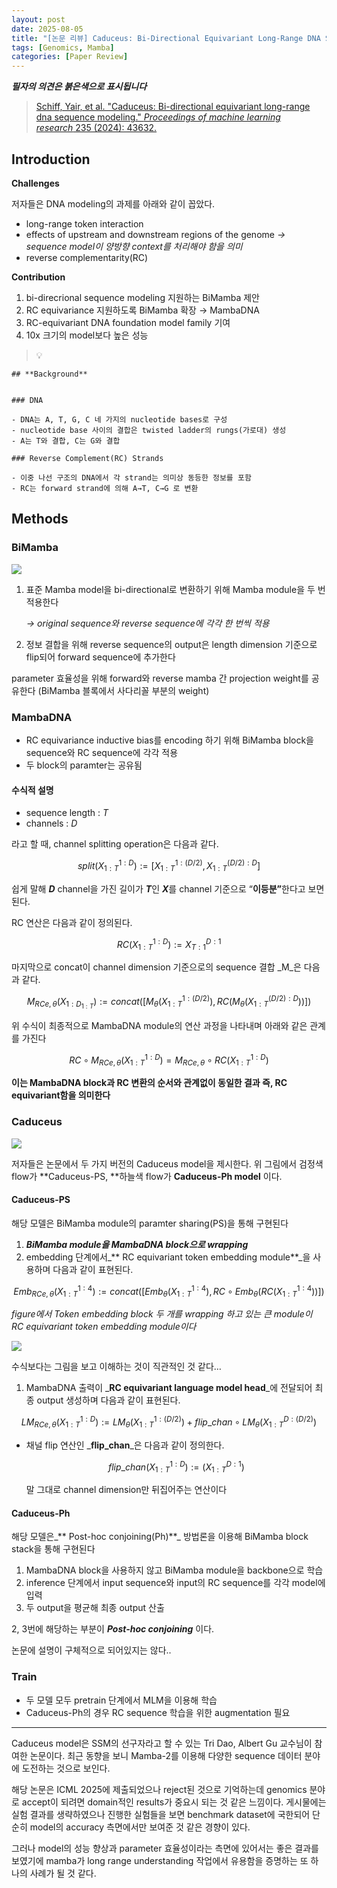 ```yaml
---
layout: post
date: 2025-08-05
title: "[논문 리뷰] Caduceus: Bi-Directional Equivariant Long-Range DNA Sequence Modeling"
tags: [Genomics, Mamba]
categories: [Paper Review]
---
```


<span class="notion-red">_**필자의 의견은 붉은색으로 표시됩니다**_</span>


> [Schiff, Yair, et al. "Caduceus: Bi-directional equivariant long-range dna sequence modeling." ](https://pmc.ncbi.nlm.nih.gov/articles/PMC12189541/)[_Proceedings of machine learning research_](https://pmc.ncbi.nlm.nih.gov/articles/PMC12189541/)[ 235 (2024): 43632.](https://pmc.ncbi.nlm.nih.gov/articles/PMC12189541/)



## Introduction


**Challenges**


저자들은 DNA modeling의 과제를 아래와 같이 꼽았다.

- long-range token interaction
- effects of upstream and downstream regions of the genome 
_→ sequence model이 양방향 context를 처리해야 함을 의미_
- reverse complementarity(RC)

**Contribution**

1. bi-direcrional sequence modeling 지원하는 BiMamba 제안
1. RC equivariance 지원하도록 BiMamba 확장 → MambaDNA
1. RC-equivariant DNA foundation model family 기여
1. 10x 크기의 model보다 높은 성능

> 💡 


	## **Background**


	### DNA

	- DNA는 A, T, G, C 네 가지의 nucleotide bases로 구성
	- nucleotide base 사이의 결합은 twisted ladder의 rungs(가로대) 생성
	- A는 T와 결합, C는 G와 결합

	### Reverse Complement(RC) Strands

	- 이중 나선 구조의 DNA에서 각 strand는 의미상 동등한 정보를 포함
	- RC는 forward strand에 의해 A→T, C→G 로 변환


## Methods



### BiMamba


![](https://prod-files-secure.s3.us-west-2.amazonaws.com/542b861c-36a8-4051-84e5-8804b6728dba/2c247d59-7815-4980-99f0-8f0d21f445a7/image.png?X-Amz-Algorithm=AWS4-HMAC-SHA256&X-Amz-Content-Sha256=UNSIGNED-PAYLOAD&X-Amz-Credential=ASIAZI2LB466ZJETFBMC%2F20250929%2Fus-west-2%2Fs3%2Faws4_request&X-Amz-Date=20250929T070117Z&X-Amz-Expires=3600&X-Amz-Security-Token=IQoJb3JpZ2luX2VjEEcaCXVzLXdlc3QtMiJHMEUCICRCotB3p4MznuDMLTQei5YIrPn9qcXn5VMFL6SGszwNAiEAk9trrj8jJATMMa123IKS2fxucALA2a3xG5FfvchKzLMqiAQIz%2F%2F%2F%2F%2F%2F%2F%2F%2F%2F%2FARAAGgw2Mzc0MjMxODM4MDUiDMyDK1OQJ7NSLHJTxyrcAwLmDwx9JUBcQKVJu7KDeUb44j6y%2FHr5OkZJgJmFTOdeguinBjLldj7N0gJvVdoyySj1ruPWUciU3bPGYowVnvQ22UaQp7oBrfRtVjRfzmjwUqHfpvrZ6PQkiBHSXYb9PhKfB7CBfDKm6ozH8XBIUv93HljEj%2Bp3xjYkloVByJxo3e13Z8%2FlQXHm8kvMs41SZtU7tvobvJdXgcD64%2BSiVfDnro9Lh6DON0GzIK6VZK5T4U7ResiuSw9ymdUVtV01lN2bWwIM81fjfpk7M4zne4ocP3%2FY2jQlYMGJVo9bj27GfrJtByxSBUWnl1L9Rq%2F1rIkk%2BEVDuhFbUI4kpSKpNePmgs%2Fe8keSy%2BmKMM48ujKSjuotzsO%2BRiJuQd8VujThePrMPddK4OBEqh0tzeu2OmP%2Fmt3ZKoe4%2BPPwlAcYWCPQyKN2Dkdym5AVP5NSJeF9iKUmVQmzQHpncFk0CG94l1njStCroa%2BCdXwpZ%2BrwRaEipHr0ix3QwDZj2jIVMnk%2B8B1NNkrIklwIiiE7aqKK7Ak1RYHiUW7wma6VBE6D3YG%2BQpKpfFvc6v0gHALyz78frlzyMSrMQ0snzdGoWIgL3mTBTHfBTt9IsKq6frMZIRHYBI52W4wmcHH%2FTV%2BQMJPK6MYGOqUBZKnYZ1288cxDZu6Hug3wA0NbbdCRW8Jm8A2k2UxF03aucrkcxbO3xhfds0S3gm3IjxN%2FQS8anNgEsqkolwTG22mBBBPx8Loj70fMSDRpA9%2Fc%2FN7rHiM69FlM1swv0OmW6NMx%2FlkxOG7wIfndTRIYhRJ8t51YxMV4P%2FlqokV0ZnkYWpe8s6FtWaGQS51uaHa1Do5hRIdeIEzuLNedWps71LbKgFbl&X-Amz-Signature=bea046059017d3022a0b82aca1e95e2eb63335946bdec9b56f188bdeff0b12f1&X-Amz-SignedHeaders=host&x-amz-checksum-mode=ENABLED&x-id=GetObject)

1. 표준 Mamba model을 bi-directional로 변환하기 위해 Mamba module을 두 번 적용한다

	_→ original sequence와 reverse sequence에 각각 한 번씩 적용_

1. 정보 결합을 위해 reverse sequence의 output은 length dimension 기준으로 flip되어 forward sequence에 추가한다

parameter 효율성을 위해 forward와 reverse mamba 간 projection weight를 공유한다 (BiMamba 블록에서 사다리꼴 부분의 weight)



### MambaDNA

- RC equivariance inductive bias를 encoding 하기 위해 BiMamba block을 sequence와 RC sequence에 각각 적용
- 두 block의 paramter는 공유됨


#### 수식적 설명

- sequence length : _T_
- channels : _D_

라고 할 때,  channel splitting operation은 다음과 같다.


$$
split(X^{1:D}_{1:T}):=[X^{1:(D/2)}_{1:T},X^{(D/2):D}_{1:T}]
$$


<span class="notion-red">쉽게 말해 </span><span class="notion-red">_**D**_</span><span class="notion-red"> channel을 가진 길이가 </span><span class="notion-red">_**T**_</span><span class="notion-red">인 </span><span class="notion-red">_**X**_</span><span class="notion-red">를 channel 기준으로 “</span><span class="notion-red">**이등분”**</span><span class="notion-red">한다고 보면 된다.</span>


RC 연산은 다음과 같이 정의된다.


$$
RC(X^{1:D}_{1:T}):=X^{D:1}_{T:1}
$$


마지막으로 concat이 channel dimension 기준으로의 sequence 결합 _M_은 다음과 같다.


$$
M_{RCe,\theta}(X_{1:D_{1:T}}):=concat([M_{\theta}(X^{1:(D/2)}_{1:T}),RC(M_{\theta}(X^{(D/2):D}_{1:T}))])
$$


위 수식이 최종적으로 MambaDNA module의 연산 과정을 나타내며 아래와 같은 관계를 가진다


$$
RC\circ M_{RCe,\theta}(X^{1:D}_{1:T}) = M_{RCe,\theta} \circ RC(X^{1:D}_{1:T})
$$


**이는 MambaDNA block과 RC 변환의 순서와 관계없이 동일한 결과 즉, RC equivariant함을 의미한다**



### Caduceus


![](https://prod-files-secure.s3.us-west-2.amazonaws.com/542b861c-36a8-4051-84e5-8804b6728dba/f94a60d7-8145-473b-aef9-7c68d3ec604a/image.png?X-Amz-Algorithm=AWS4-HMAC-SHA256&X-Amz-Content-Sha256=UNSIGNED-PAYLOAD&X-Amz-Credential=ASIAZI2LB466ZJETFBMC%2F20250929%2Fus-west-2%2Fs3%2Faws4_request&X-Amz-Date=20250929T070117Z&X-Amz-Expires=3600&X-Amz-Security-Token=IQoJb3JpZ2luX2VjEEcaCXVzLXdlc3QtMiJHMEUCICRCotB3p4MznuDMLTQei5YIrPn9qcXn5VMFL6SGszwNAiEAk9trrj8jJATMMa123IKS2fxucALA2a3xG5FfvchKzLMqiAQIz%2F%2F%2F%2F%2F%2F%2F%2F%2F%2F%2FARAAGgw2Mzc0MjMxODM4MDUiDMyDK1OQJ7NSLHJTxyrcAwLmDwx9JUBcQKVJu7KDeUb44j6y%2FHr5OkZJgJmFTOdeguinBjLldj7N0gJvVdoyySj1ruPWUciU3bPGYowVnvQ22UaQp7oBrfRtVjRfzmjwUqHfpvrZ6PQkiBHSXYb9PhKfB7CBfDKm6ozH8XBIUv93HljEj%2Bp3xjYkloVByJxo3e13Z8%2FlQXHm8kvMs41SZtU7tvobvJdXgcD64%2BSiVfDnro9Lh6DON0GzIK6VZK5T4U7ResiuSw9ymdUVtV01lN2bWwIM81fjfpk7M4zne4ocP3%2FY2jQlYMGJVo9bj27GfrJtByxSBUWnl1L9Rq%2F1rIkk%2BEVDuhFbUI4kpSKpNePmgs%2Fe8keSy%2BmKMM48ujKSjuotzsO%2BRiJuQd8VujThePrMPddK4OBEqh0tzeu2OmP%2Fmt3ZKoe4%2BPPwlAcYWCPQyKN2Dkdym5AVP5NSJeF9iKUmVQmzQHpncFk0CG94l1njStCroa%2BCdXwpZ%2BrwRaEipHr0ix3QwDZj2jIVMnk%2B8B1NNkrIklwIiiE7aqKK7Ak1RYHiUW7wma6VBE6D3YG%2BQpKpfFvc6v0gHALyz78frlzyMSrMQ0snzdGoWIgL3mTBTHfBTt9IsKq6frMZIRHYBI52W4wmcHH%2FTV%2BQMJPK6MYGOqUBZKnYZ1288cxDZu6Hug3wA0NbbdCRW8Jm8A2k2UxF03aucrkcxbO3xhfds0S3gm3IjxN%2FQS8anNgEsqkolwTG22mBBBPx8Loj70fMSDRpA9%2Fc%2FN7rHiM69FlM1swv0OmW6NMx%2FlkxOG7wIfndTRIYhRJ8t51YxMV4P%2FlqokV0ZnkYWpe8s6FtWaGQS51uaHa1Do5hRIdeIEzuLNedWps71LbKgFbl&X-Amz-Signature=3dd17f8baee61ee2bf7ea4a2f1b3d9923e80120e55aa398c0fdfece0debbed2f&X-Amz-SignedHeaders=host&x-amz-checksum-mode=ENABLED&x-id=GetObject)


저자들은 논문에서 두 가지 버전의 Caduceus model을 제시한다. 위 그림에서 검정색 flow가 **Caduceus-PS, **하늘색 flow가 **Caduceus-Ph model** 이다.



#### Caduceus-PS


해당 모델은 BiMamba module의 paramter sharing(PS)을 통해 구현된다

1. _**BiMamba module을 MambaDNA block으로 wrapping**_
1. embedding 단계에서_** RC equivariant token embedding module**_을 사용하며 다음과 같이 표현된다.

$$
Emb_{RCe,\theta}(X^{1:4}_{1:T}):=concat([Emb_{\theta}(X^{1:4}_{1:T}),RC \circ Emb_{\theta}(RC(X^{1:4}_{1:T}))])
$$


_figure에서 Token embedding block 두 개를 wrapping 하고 있는 큰 module이 RC equivariant token embedding module이다_


![](https://prod-files-secure.s3.us-west-2.amazonaws.com/542b861c-36a8-4051-84e5-8804b6728dba/b175e4da-71eb-4e91-8c23-a06dabe673c9/image.png?X-Amz-Algorithm=AWS4-HMAC-SHA256&X-Amz-Content-Sha256=UNSIGNED-PAYLOAD&X-Amz-Credential=ASIAZI2LB466ZJETFBMC%2F20250929%2Fus-west-2%2Fs3%2Faws4_request&X-Amz-Date=20250929T070117Z&X-Amz-Expires=3600&X-Amz-Security-Token=IQoJb3JpZ2luX2VjEEcaCXVzLXdlc3QtMiJHMEUCICRCotB3p4MznuDMLTQei5YIrPn9qcXn5VMFL6SGszwNAiEAk9trrj8jJATMMa123IKS2fxucALA2a3xG5FfvchKzLMqiAQIz%2F%2F%2F%2F%2F%2F%2F%2F%2F%2F%2FARAAGgw2Mzc0MjMxODM4MDUiDMyDK1OQJ7NSLHJTxyrcAwLmDwx9JUBcQKVJu7KDeUb44j6y%2FHr5OkZJgJmFTOdeguinBjLldj7N0gJvVdoyySj1ruPWUciU3bPGYowVnvQ22UaQp7oBrfRtVjRfzmjwUqHfpvrZ6PQkiBHSXYb9PhKfB7CBfDKm6ozH8XBIUv93HljEj%2Bp3xjYkloVByJxo3e13Z8%2FlQXHm8kvMs41SZtU7tvobvJdXgcD64%2BSiVfDnro9Lh6DON0GzIK6VZK5T4U7ResiuSw9ymdUVtV01lN2bWwIM81fjfpk7M4zne4ocP3%2FY2jQlYMGJVo9bj27GfrJtByxSBUWnl1L9Rq%2F1rIkk%2BEVDuhFbUI4kpSKpNePmgs%2Fe8keSy%2BmKMM48ujKSjuotzsO%2BRiJuQd8VujThePrMPddK4OBEqh0tzeu2OmP%2Fmt3ZKoe4%2BPPwlAcYWCPQyKN2Dkdym5AVP5NSJeF9iKUmVQmzQHpncFk0CG94l1njStCroa%2BCdXwpZ%2BrwRaEipHr0ix3QwDZj2jIVMnk%2B8B1NNkrIklwIiiE7aqKK7Ak1RYHiUW7wma6VBE6D3YG%2BQpKpfFvc6v0gHALyz78frlzyMSrMQ0snzdGoWIgL3mTBTHfBTt9IsKq6frMZIRHYBI52W4wmcHH%2FTV%2BQMJPK6MYGOqUBZKnYZ1288cxDZu6Hug3wA0NbbdCRW8Jm8A2k2UxF03aucrkcxbO3xhfds0S3gm3IjxN%2FQS8anNgEsqkolwTG22mBBBPx8Loj70fMSDRpA9%2Fc%2FN7rHiM69FlM1swv0OmW6NMx%2FlkxOG7wIfndTRIYhRJ8t51YxMV4P%2FlqokV0ZnkYWpe8s6FtWaGQS51uaHa1Do5hRIdeIEzuLNedWps71LbKgFbl&X-Amz-Signature=a6a69a17d2010268ca210f0990aa12e343f7996c769a095c150c62a9bbf06891&X-Amz-SignedHeaders=host&x-amz-checksum-mode=ENABLED&x-id=GetObject)


<span class="notion-red">수식보다는 그림을 보고 이해하는 것이 직관적인 것 같다…</span>

1. MambaDNA 출력이 _**RC equivariant language model head**_에 전달되어 최종 output 생성하며 다음과 같이 표현된다.

$$
LM_{RCe,\theta}(X^{1:D}_{1:T}):= LM_{\theta}(X^{1:(D/2)}_{1:T})+flip\_chan\circ LM_{\theta}(X^{D:(D/2)}_{1:T})
$$

- 채널 flip 연산인 _**flip\_chan**_은 다음과 같이 정의한다.

	$$
	flip\_chan(X^{1:D}_{1:T}):=(X^{D:1}_{1:T})
	$$


	말 그대로 channel dimension만 뒤집어주는 연산이다



#### Caduceus-Ph


해당 모델은_** Post-hoc conjoining(Ph)**_ 방법론을 이용해 BiMamba block stack을 통해 구현된다

1. MambaDNA block을 사용하지 않고 BiMamba module을 backbone으로 학습
1. inference 단계에서 input sequence와 input의 RC sequence를 각각 model에 입력
1. 두 output을 평균해 최종 output 산출

2, 3번에 해당하는 부분이 _**Post-hoc conjoining**_ 이다.


<span class="notion-red">논문에 설명이 구체적으로 되어있지는 않다..</span>



### Train

- 두 모델 모두 pretrain 단계에서 MLM을 이용해 학습
- Caduceus-Ph의 경우 RC sequence 학습을 위한 augmentation 필요

---


<span class="notion-red">Caduceus model은 SSM의 선구자라고 할 수 있는 Tri Dao, Albert Gu 교수님이 참여한 논문이다. 최근 동향을 보니 Mamba-2를 이용해 다양한 sequence 데이터 분야에 도전하는 것으로 보인다.</span>


<span class="notion-red">해당 논문은 ICML 2025에 제출되었으나 reject된 것으로 기억하는데 genomics 분야로 accept이 되려면 domain적인 results가 중요시 되는 것 같은 느낌이다. 게시물에는 실험 결과를 생략하였으나 진행한 실험들을 보면 benchmark dataset에 국한되어 단순히 model의 accuracy 측면에서만 보여준 것 같은 경향이 있다.</span>


<span class="notion-red">그러나 model의 성능 향상과 parameter 효율성이라는 측면에 있어서는 좋은 결과를 보였기에 mamba가 long range understanding 작업에서 유용함을 증명하는 또 하나의 사례가 될 것 같다.</span>

